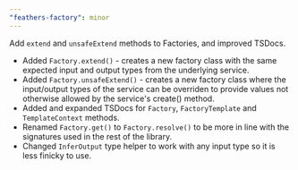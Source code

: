 ```yaml
---
"feathers-factory": minor
---
```


Add `extend` and `unsafeExtend` methods to Factories, and improved TSDocs. 

- Added `Factory.extend()` - creates a new factory class with the same expected input and output types from the underlying service.
- Added `Factory.unsafeExtend()` - creates a new factory class where the input/output types of the service can be overriden to provide values not otherwise allowed by the service's create() method.
- Added and expanded TSDocs for `Factory`, `FactoryTemplate` and `TemplateContext` methods.
- Renamed `Factory.get()` to `Factory.resolve()` to be more in line with the signatures used in the rest of the library.
- Changed `InferOutput` type helper to work with any input type so it is less finicky to use. 
